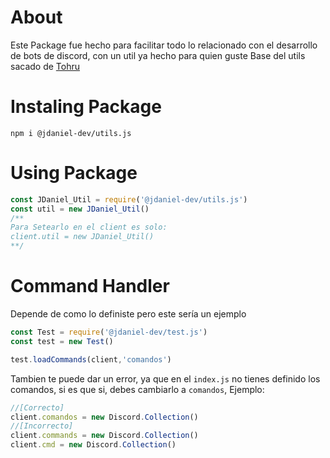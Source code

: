# About
Este Package fue hecho para facilitar todo lo relacionado con el desarrollo de bots de discord, con un util ya hecho para quien guste
Base del utils sacado de [Tohru](https://tohru.ga)

# Instaling Package
```
npm i @jdaniel-dev/utils.js
```

# Using Package
```js
const JDaniel_Util = require('@jdaniel-dev/utils.js')
const util = new JDaniel_Util()
/**
Para Setearlo en el client es solo:
client.util = new JDaniel_Util()
**/
```

# Command Handler
Depende de como lo definiste pero este sería un ejemplo
```js
const Test = require('@jdaniel-dev/test.js')
const test = new Test()

test.loadCommands(client,'comandos')
```
Tambien te puede dar un error, ya que en el `index.js` no tienes definido los comandos, si es que si, debes cambiarlo a `comandos`, Ejemplo:
```js
//[Correcto]
client.comandos = new Discord.Collection()
//[Incorrecto]
client.commands = new Discord.Collection()
client.cmd = new Discord.Collection()
```